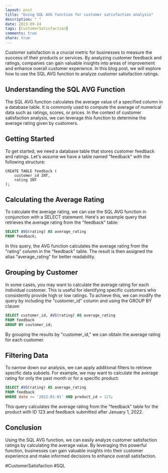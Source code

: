 ```yaml
---
layout: post
title: "Using SQL AVG function for customer satisfaction analysis"
description: " "
date: 2023-09-24
tags: [CustomerSatisfaction]
comments: true
share: true
---
```


Customer satisfaction is a crucial metric for businesses to measure the success of their products or services. By analyzing customer feedback and ratings, companies can gain valuable insights into areas of improvement and enhance overall customer experience. In this blog post, we will explore how to use the SQL AVG function to analyze customer satisfaction ratings.

## Understanding the SQL AVG Function

The SQL AVG function calculates the average value of a specified column in a database table. It is commonly used to compute the average of numerical data such as ratings, scores, or prices. In the context of customer satisfaction analysis, we can leverage this function to determine the average rating given by customers.

## Getting Started

To get started, we need a database table that stores customer feedback and ratings. Let's assume we have a table named "feedback" with the following structure:

```
CREATE TABLE feedback (
    customer_id INT,
    rating INT
);
```

## Calculating the Average Rating

To calculate the average rating, we can use the SQL AVG function in conjunction with a SELECT statement. Here's an example query that retrieves the average rating from the "feedback" table:

```sql
SELECT AVG(rating) AS average_rating
FROM feedback;
```

In this query, the AVG function calculates the average rating from the "rating" column in the "feedback" table. The result is then assigned the alias "average_rating" for better readability.

## Grouping by Customer

In some cases, you may want to calculate the average rating for each individual customer. This is useful for identifying specific customers who consistently provide high or low ratings. To achieve this, we can modify the query by including the "customer_id" column and using the GROUP BY clause:

```sql
SELECT customer_id, AVG(rating) AS average_rating
FROM feedback
GROUP BY customer_id;
```

By grouping the results by "customer_id," we can obtain the average rating for each customer.

## Filtering Data

To narrow down our analysis, we can apply additional filters to retrieve specific data subsets. For example, we may want to calculate the average rating for only the past month or for a specific product:

```sql
SELECT AVG(rating) AS average_rating
FROM feedback
WHERE date >= '2022-01-01' AND product_id = 123;
```

This query calculates the average rating from the "feedback" table for the product with ID 123 and feedback submitted after January 1, 2022.

## Conclusion

Using the SQL AVG function, we can easily analyze customer satisfaction ratings by calculating the average value. By leveraging this powerful function, businesses can gain valuable insights into their customer experience and make informed decisions to enhance overall satisfaction.

#CustomerSatisfaction #SQL